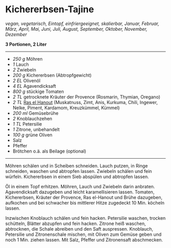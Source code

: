 # Kichererbsen-Tajine

_vegan, vegetarisch, Eintopf, einfriergeeignet, skalierbar, Januar, Februar, März, April, Mai, Juni, Juli, August, September, Oktober, November, Dezember_

**3 Portionen, 2 Liter**

---

- _250 g_ Möhren
- _1_ Lauch
- _2_ Zwiebeln
- _200 g_ Kichererbsen (Abtropfgewicht)
- _2 EL_ Olivenöl
- _4 EL_ Agavendicksaft
- _800 g_ stückige Tomaten
- _2 TL_ getrocknete Kräuter der Provence (Rosmarin, Thymian, Oregano)
- _2 TL_ [Ras el Hanout](./ras-el-hanout.md) (Muskatnuss, Zimt, Anis, Kurkuma, Chili, Ingewer, Nelke, Piment, Kardamom, Kreuzkümmel, Kümmel)
- _200 ml_ Gemüsebrühe
- _2_ Knoblauchzehen
- _1 TL_ Petersilie
- _1_ Zitrone, unbehandelt
- _100 g_ grüne Oliven
- Salz
- Pfeffer
- Brötchen o.ä. als Beilage (optional)

---

Möhren schälen und in Scheiben schneiden. Lauch putzen, in Ringe schneiden, waschen und abtropfen lassen. Zwiebeln schälen und fein würfeln. Kichererbsen in einem Sieb abspülen und abtropfen lassen.

Öl in einem Topf erhitzen. Möhren, Lauch und Zwiebeln darin anbraten. Agavendicksaft dazugeben und leicht karamellisieren lassen. Tomaten, Kichererbsen, Kräuter der Provence, Ras el-Hanout und Brühe dazugeben, aufkochen und bei schwacher bis mittlerer Hitze zugedeckt 10 Min. köcheln lassen.

Inzwischen Knoblauch schälen und fein hacken. Petersilie waschen, trocken schütteln, Blätter abzupfen und fein hacken. Zitrone heiß waschen, abtrocknen, die Schale abreiben und den Saft auspressen. Knoblauch, Petersilie und Zitronenschale mischen, mit Oliven zum Gemüse geben und noch 1 Min. ziehen lassen. Mit Salz, Pfeffer und Zitronensaft abschmecken.
